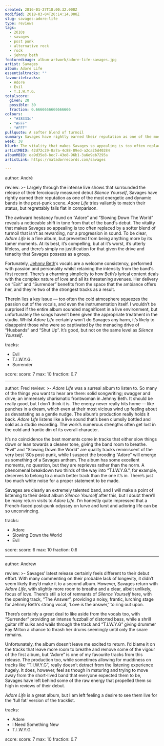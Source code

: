 ```yaml
---
created: 2016-01-27T18:00:32.000Z
modified: 2018-03-04T20:14:14.000Z
slug: savages-adore-life
type: reviews
tags:
  - 2010s
  - savages
  - post punk
  - alternative rock
  - rock
  - jehnny beth
featuredimage: album-artwork/adore-life-savages.jpg
artist: Savages
album: Adore Life
essentialtracks: ""
favouritetracks:
  - Adore
  - Evil
  - T.I.W.Y.G.
totalscore:
  given: 20
  possible: 30
  fraction: 0.6666666666666666
colours:
  - "#38333c"
  - "#FFF"
  - "#FFF"
pullquote: A softer blend of turmoil
summary: Savages have rightly earned their reputation as one of the most energetic and dynamic bands in the post-punk scene. Adore Life tries valiantly to match their status, but regrettably falls flat in comparison.
week: 38
blurb: The vitality that makes Savages so appealing is too often replaced by a softer blend of turmoil that isn’t as rewarding, nor a progression in sound.
artistMBID: 42d72c29-8a7a-4c88-89ed-a2ca25d40284
albumMBID: ea9d35e8-bec7-43e8-96b1-3a6e9eb7295a
artistLink: https://matadorrecords.com/savages

---
```


author: André

review: >-
  Largely through the intense live shows that surrounded the release of their ferociously measured debut *Silence Yourself*, Savages have rightly earned their reputation as one of the most energetic and dynamic bands in the post-punk scene. *Adore Life* tries valiantly to match their status, but regrettably falls flat in comparison. 
  
  The awkward hesitancy found on “Adore” and “Slowing Down The World” reveals a noticeable shift in tone from that of the band's debut. The vitality that makes Savages so appealing is too often replaced by a softer blend of turmoil that isn’t as rewarding, nor a progression in sound. To be clear, *Adore Life* is a fine album, but prevented from being anything more by its tamer moments. At its best, it’s compelling, but at it’s worst, it’s utterly lifeless, and there’s simply no justification for that given the drive and tenacity that Savages possess as a group. 
  
  Fortunately, [Jehnny Beth](/reviews/jehnny-beth-to-love-is-to-live/)’s vocals are a welcome consistency, performed with passion and personality whilst retaining the intensity from the band's first record. There’s a charming simplicity to how Beth’s lyrical content deals with the complex nature of love and all its threatening avenues. Her delivery on “Exit” and “Surrender” benefits from the space that the ambiance offers her, and they’re two of the strongest tracks as a result. 
  
  Therein lies a key issue — too often the cold atmosphere squeezes the passion out of the vocals, and even the instrumentation itself. I wouldn’t be surprised if the entire album sounded magnificent in a live environment, but unfortunately the songs haven’t been given the appropriate treatment in the studio. Whilst *Adore Life* certainly won’t do Savages any harm, it’s likely to disappoint those who were so captivated by the menacing drive of “Husbands” and “Shut Up”. It’s good, but not on the same level as *Silence Yourself*.

tracks:
  - Evil
  - ­T.I.W.Y.G.
  - ­Surrender

score:
  score: 7
  max: 10
  fraction: 0.7

---
author: Fred
review: >-
  *Adore Life* was a surreal album to listen to. So many of the things you want to hear are there: solid songwriting; swagger and drive; an immensely charismatic frontwoman in Jehnny Beth. It should be really good, but I don’t think it is. The energy never really hits home — like punches in a dream, which even at their most vicious wind up feeling about as devastating as a gentle nudge. The album’s production really holds it back. *Adore Life* listens like a live sound that’s been clumsily bottled and sold as a studio recording. The work’s numerous strengths often get lost in the cold and frantic din of its overall character. 
  
  It’s no coincidence the best moments come in tracks that either slow things down or lean towards a cleaner tone, giving the band room to breathe. “Evil” and “Slowing Down the World” are quality tracks reminiscent of the very best ‘80s post-punk, while I suspect the brooding “Adore” will emerge as something of a Savages anthem. The album has some excellent moments, no question, but they are reprieves rather than the norm. A phenomenal breakdown two thirds of the way into “T.I.W.Y.G.”, for example, deserves to belong to a much better track than the one it’s in. There’s just too much white noise for a proper statement to be made. 
  
  Savages are clearly an extremely talented band, and I will make a point of listening to their debut album *Silence Yourself* after this, but I doubt there’ll be many return visits to *Adore Life*. I’m honestly quite impressed that a French-faced post-punk odyssey on lurve and lurst and adioring life can be so unconvincing.

tracks:
  - Adore
  - ­Slowing Down the World
  - ­Evil

score:
  score: 6
  max: 10
  fraction: 0.6

---
author: Andrew

review: >-
  Savages’ latest release certainly feels different to their debut effort. With many commenting on their probable lack of longevity, it didn’t seem likely they’d make it to a second album. However, Savages return with *Adore Life*, with slightly more room to breathe and a clear, albeit unlikely, focus of love. There’s still a lot of remnants of *Silence Yourself* here, with the opening track, “The Answer”, providing a noisy, frantic, lurching stage for Jehnny Beth’s strong vocal, ‘Love is the answer,’ to ring out upon. 
  
  There’s certainly a great deal to like aside from the vocals too, with “Surrender” providing an intense fuzzball of distorted bass, while a shrill guitar riff sulks and wails through the track and “T.I.W.Y.G” giving drummer Fay Milton a chance to thrash her drums seemingly until only the snare remains. 
  
  Unfortunately, the album doesn’t leave me excited to return. I’d blame it on the tracks that leave more room to breathe and remove some of the vigour of the first album, but “Adore” is one of my favourite tracks from this release. The production too, while sometimes allowing for muddiness on tracks like “T.I.W.Y.G”, really doesn’t detract from the listening experience hugely. It does, however, feel as though in maturing and trying to move away from the short-lived band that everyone expected them to be, Savages have left behind some of the raw energy that propelled them so high in reviews of their debut. 
  
  *Adore Life* is a great album, but I am left feeling a desire to see them live for the ‘full fat’ version of the tracklist.

tracks:
  - Adore
  - ­I Need Something New
  - ­T.I.W.Y.G.

score:
  score: 7
  max: 10
  fraction: 0.7

